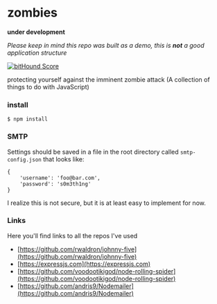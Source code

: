 # zombies

**under development**

*Please keep in mind this repo was built as a demo, this is **not** a good application structure*

[![bitHound Score](https://www.bithound.io/github/spoonben/zombies/badges/score.svg)](https://www.bithound.io/github/spoonben/zombies)

protecting yourself against the imminent zombie attack
(A collection of things to do with JavaScript)

### install 
```
$ npm install
```

### SMTP
Settings should be saved in a file in the root directory called ```smtp-config.json``` that looks like:

```
{
	'username': 'foo@bar.com',
	'password': 's0m3th1ng' 
}
```

I realize this is not secure, but it is at least easy to implement for now.

### Links
Here you'll find links to all the repos I've used

* [https://github.com/rwaldron/johnny-five](https://github.com/rwaldron/johnny-five)
* [https://expressjs.com](https://expressjs.com)
* [https://github.com/voodootikigod/node-rolling-spider](https://github.com/voodootikigod/node-rolling-spider)
* [https://github.com/andris9/Nodemailer](https://github.com/andris9/Nodemailer)
